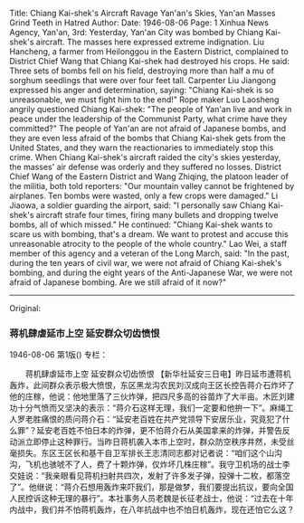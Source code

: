 Title: Chiang Kai-shek's Aircraft Ravage Yan'an's Skies, Yan'an Masses Grind Teeth in Hatred
Author:
Date: 1946-08-06
Page: 1
Xinhua News Agency, Yan'an, 3rd: Yesterday, Yan'an City was bombed by Chiang Kai-shek's aircraft. The masses here expressed extreme indignation. Liu Hancheng, a farmer from Heilonggou in the Eastern District, complained to District Chief Wang that Chiang Kai-shek had destroyed his crops. He said: Three sets of bombs fell on his field, destroying more than half a mu of sorghum seedlings that were over four feet tall. Carpenter Liu Jiangong expressed his anger and determination, saying: "Chiang Kai-shek is so unreasonable, we must fight him to the end!" Rope maker Luo Laosheng angrily questioned Chiang Kai-shek: "The people of Yan'an live and work in peace under the leadership of the Communist Party, what crime have they committed?" The people of Yan'an are not afraid of Japanese bombs, and they are even less afraid of the bombs that Chiang Kai-shek gets from the United States, and they warn the reactionaries to immediately stop this crime. When Chiang Kai-shek's aircraft raided the city's skies yesterday, the masses' air defense was orderly and they suffered no losses. District Chief Wang of the Eastern District and Wang Zhiqing, the platoon leader of the militia, both told reporters: "Our mountain valley cannot be frightened by airplanes. Ten bombs were wasted, only a few crops were damaged." Li Jiaowa, a soldier guarding the airport, said: "I personally saw Chiang Kai-shek's aircraft strafe four times, firing many bullets and dropping twelve bombs, all of which missed." He continued: "Chiang Kai-shek wants to scare us with bombing, that's a dream. We want to protest and accuse this unreasonable atrocity to the people of the whole country." Lao Wei, a staff member of this agency and a veteran of the Long March, said: "In the past, during the ten years of civil war, we were not afraid of Chiang Kai-shek's bombing, and during the eight years of the Anti-Japanese War, we were not afraid of Japanese bombing. Are we still afraid of it now?"



<hr /> 

Original: 


### 蒋机肆虐延市上空  延安群众切齿愤恨

1946-08-06
第1版()
专栏：

　　蒋机肆虐延市上空
    延安群众切齿愤恨
    【新华社延安三日电】昨日延市遭蒋机轰炸，此间群众表示极大愤恨，东区黑龙沟农民刘汉成向王区长控告蒋介石炸坏了他的庄稼，他说：他地里落了三伙炸弹，把四尺多高的谷苗炸了大半亩。木匠刘建功十分气愤而又坚决的表示：“蒋介石这样无理，我们一定要和他拚一下”。麻绳工人罗老胜痛恨的质问蒋介石：“延安老百姓在共产党领导下安居乐业，究竟犯了什么罪”？延安老百姓不怕日本的炸弹，更不怕蒋介石从美国拿来的炸弹，并警告反动派立即停止这种罪行。当昨日蒋机袭入本市上空时，群众防空秩序井然，未受丝毫损失。东区王区长和基干自卫军排长王志清同志都对记者说：“咱们这个山沟沟，飞机也骇唬不了人，费了十颗炸弹，仅炸坏几株庄稼”。我守卫机场的战士李交娃说：“我亲眼看见蒋机扫射共四次，发射了许多发子弹，投弹十二枚，都落空了”。他继说：“蒋介石想用轰炸来吓我们，那是做梦，我们要提出抗议，要向全国人民控诉这种无理的暴行”。本社事务人员老魏是长征老战士，他说：“过去在十年内战中，我们并不怕蒋机轰炸，在八年抗战中也不怕日机轰炸，现在还怕它么这？
